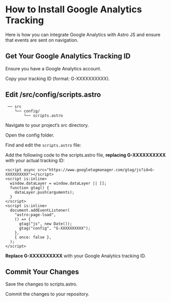 # How to Install Google Analytics Tracking

Here is how you can integrate Google Analytics with Astro JS and ensure that events are sent on navigation.

## Get Your Google Analytics Tracking ID

Ensure you have a Google Analytics account.

Copy your tracking ID (format: G-XXXXXXXXXX).

## Edit /src/config/scripts.astro

```
 ── src
    └── config/
        └── scripts.astro
```

Navigate to your project’s src directory.

Open the config folder.

Find and edit the ```scripts.astro``` file:

Add the following code to the scripts.astro file, **replacing G-XXXXXXXXXX** with your actual tracking ID:

```
<script async src="https://www.googletagmanager.com/gtag/js?id=G-XXXXXXXXXX"></script>
<script is:inline>
  window.dataLayer = window.dataLayer || [];
  function gtag() {
    dataLayer.push(arguments);
  }
</script>
<script is:inline>
  document.addEventListener(
    "astro:page-load",
    () => {
      gtag("js", new Date());
      gtag("config", "G-XXXXXXXXXX");
    },
    { once: false },
  );
</script>
```

**Replace G-XXXXXXXXXX** with your Google Analytics tracking ID.

## Commit Your Changes

Save the changes to scripts.astro.

Commit the changes to your repository.
